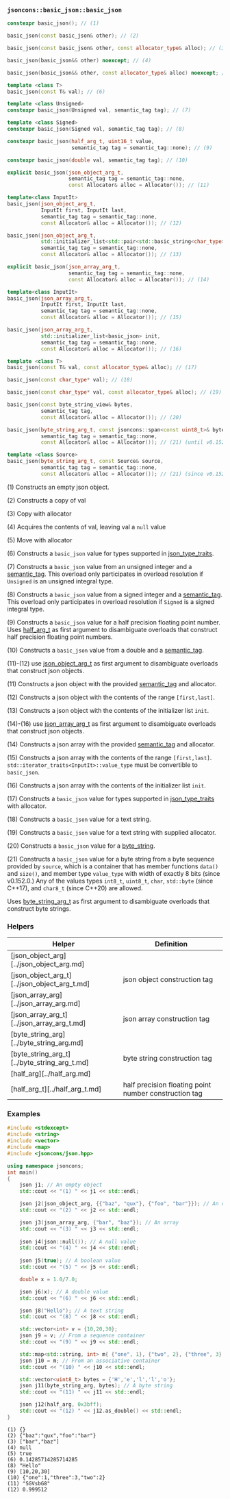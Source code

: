 ### `jsoncons::basic_json::basic_json`

```c++
constexpr basic_json(); // (1)

basic_json(const basic_json& other); // (2)

basic_json(const basic_json& other, const allocator_type& alloc); // (3)

basic_json(basic_json&& other) noexcept; // (4)

basic_json(basic_json&& other, const allocator_type& alloc) noexcept; // (5)

template <class T>
basic_json(const T& val); // (6)

template <class Unsigned>
constexpr basic_json(Unsigned val, semantic_tag tag); // (7)

template <class Signed>
constexpr basic_json(Signed val, semantic_tag tag); // (8)

constexpr basic_json(half_arg_t, uint16_t value, 
                     semantic_tag tag = semantic_tag::none); // (9)

constexpr basic_json(double val, semantic_tag tag); // (10)

explicit basic_json(json_object_arg_t, 
                    semantic_tag tag = semantic_tag::none, 
                    const Allocator& alloc = Allocator()); // (11) 

template<class InputIt>
basic_json(json_object_arg_t, 
           InputIt first, InputIt last, 
           semantic_tag tag = semantic_tag::none,
           const Allocator& alloc = Allocator()); // (12) 

basic_json(json_object_arg_t, 
           std::initializer_list<std::pair<std::basic_string<char_type>,basic_json>> init, 
           semantic_tag tag = semantic_tag::none, 
           const Allocator& alloc = Allocator()); // (13)

explicit basic_json(json_array_arg_t, 
                    semantic_tag tag = semantic_tag::none, 
                    const Allocator& alloc = Allocator()); // (14)

template<class InputIt>
basic_json(json_array_arg_t, 
           InputIt first, InputIt last, 
           semantic_tag tag = semantic_tag::none, 
           const Allocator& alloc = Allocator()); // (15) 

basic_json(json_array_arg_t, 
           std::initializer_list<basic_json> init, 
           semantic_tag tag = semantic_tag::none, 
           const Allocator& alloc = Allocator()); // (16)

template <class T>
basic_json(const T& val, const allocator_type& alloc); // (17)

basic_json(const char_type* val); // (18)

basic_json(const char_type* val, const allocator_type& alloc); // (19)

basic_json(const byte_string_view& bytes, 
           semantic_tag tag, 
           const Allocator& alloc = Allocator()); // (20)

basic_json(byte_string_arg_t, const jsoncons::span<const uint8_t>& bytes, 
           semantic_tag tag = semantic_tag::none,
           const Allocator& alloc = Allocator()); // (21) (until v0.152)

template <class Source>
basic_json(byte_string_arg_t, const Source& source, 
           semantic_tag tag = semantic_tag::none,
           const Allocator& alloc = Allocator()); // (21) (since v0.152)
```

(1) Constructs an empty json object. 

(2) Constructs a copy of val

(3) Copy with allocator

(4) Acquires the contents of val, leaving val a `null` value

(5) Move with allocator

(6) Constructs a `basic_json` value for types supported in [json_type_traits](json_type_traits.md).

(7) Constructs a `basic_json` value from an unsigned integer and a [semantic_tag](../semantic_tag.md). This overload only participates in overload resolution if `Unsigned` is an unsigned integral type.

(8) Constructs a `basic_json` value from a signed integer and a [semantic_tag](../semantic_tag.md). This overload only participates in overload resolution if `Signed` is a signed integral type.

(9) Constructs a `basic_json` value for a half precision floating point number.
Uses [half_arg_t](../half_arg_t.md) as first argument to disambiguate overloads that construct half precision floating point numbers.

(10) Constructs a `basic_json` value from a double and a [semantic_tag](../semantic_tag.md).

(11)-(12) use [json_object_arg_t](../json_object_arg_t.md) as first argument to disambiguate overloads that construct json objects.

(11) Constructs a json object with the provided [semantic_tag](../semantic_tag.md) and allocator.

(12) Constructs a json object with the contents of the range `[first,last]`.

(13) Constructs a json object with the contents of the initializer list `init`.

(14)-(16) use [json_array_arg_t](../json_aray_arg_t.md) as first argument to disambiguate overloads that construct json objects.

(14) Constructs a json array with the provided [semantic_tag](../semantic_tag.md) and allocator.

(15) Constructs a json array with the contents of the range `[first,last]`.
`std::iterator_traits<InputIt>::value_type` must be convertible to `basic_json`. 

(16) Constructs a json array with the contents of the initializer list `init`.

(17) Constructs a `basic_json` value for types supported in [json_type_traits](json_type_traits.md) with allocator.

(18) Constructs a `basic_json` value for a text string.

(19) Constructs a `basic_json` value for a text string with supplied allocator.

(20) Constructs a `basic_json` value for a [byte_string](../byte_string.md).

(21) Constructs a `basic_json` value for a byte string from a byte sequence provided by `source`,
which is a container that has member functions `data()` and `size()`, and member type `value_type` with width of exactly 8 bits (since v0.152.0.)
Any of the values types `int8_t`, `uint8_t`, `char`, `std::byte` (since C++17), and `char8_t` (since C++20) are allowed.

Uses [byte_string_arg_t](../byte_string_arg_t.md) as first argument to disambiguate overloads that construct byte strings.

### Helpers

Helper                |Definition
--------------------|------------------------------
[json_object_arg][../json_object_arg.md] |    
[json_object_arg_t][../json_object_arg_t.md] | json object construction tag
[json_array_arg][../json_array_arg.md] |
[json_array_arg_t][../json_array_arg_t.md] | json array construction tag
[byte_string_arg][../byte_string_arg.md] |
[byte_string_arg_t][../byte_string_arg_t.md] | byte string construction tag
[half_arg][../half_arg.md] |
[half_arg_t][../half_arg_t.md] | half precision floating point number construction tag

### Examples

```c++
#include <stdexcept>
#include <string>
#include <vector>
#include <map>
#include <jsoncons/json.hpp>

using namespace jsoncons;
int main()
{
    json j1; // An empty object
    std::cout << "(1) " << j1 << std::endl;

    json j2(json_object_arg, {{"baz", "qux"}, {"foo", "bar"}}); // An object 
    std::cout << "(2) " << j2 << std::endl;

    json j3(json_array_arg, {"bar", "baz"}); // An array 
    std::cout << "(3) " << j3 << std::endl;
  
    json j4(json::null()); // A null value
    std::cout << "(4) " << j4 << std::endl;
    
    json j5(true); // A boolean value
    std::cout << "(5) " << j5 << std::endl;

    double x = 1.0/7.0;

    json j6(x); // A double value
    std::cout << "(6) " << j6 << std::endl;

    json j8("Hello"); // A text string
    std::cout << "(8) " << j8 << std::endl;

    std::vector<int> v = {10,20,30};
    json j9 = v; // From a sequence container
    std::cout << "(9) " << j9 << std::endl;

    std::map<std::string, int> m{ {"one", 1}, {"two", 2}, {"three", 3} };
    json j10 = m; // From an associative container
    std::cout << "(10) " << j10 << std::endl;

    std::vector<uint8_t> bytes = {'H','e','l','l','o'};
    json j11(byte_string_arg, bytes); // A byte string
    std::cout << "(11) " << j11 << std::endl;

    json j12(half_arg, 0x3bff);
    std::cout << "(12) " << j12.as_double() << std::endl;
}
```

```
(1) {}
(2) {"baz":"qux","foo":"bar"}
(3) ["bar","baz"]
(4) null
(5) true
(6) 0.14285714285714285
(8) "Hello"
(9) [10,20,30]
(10) {"one":1,"three":3,"two":2}
(11) "SGVsbG8"
(12) 0.999512
```
